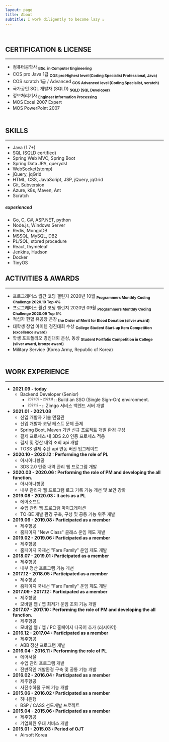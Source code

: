 ```yaml
---
layout: page
title: About
subtitle: I work diligently to become lazy ☕
---
```


<!-- <span style="float: right; "><a href="{{ '/assets/resume.pdf' | prepend: site.baseurl }}"><strong>> Download as PDF</strong></a> </span> -->
<br>
  
  
  
## **CERTIFICATION & LICENSE**
---

* 컴퓨터공학사 **<sub>BSc. in Computer Engineering</sub>**
* COS pro Java 1급 **<sub>COS pro Highest level (Coding Specialist Professional, Java)</sub>**
* COS scratch 1급 / Advanced **<sub>COS Advanced level (Coding Specialist, scratch)</sub>**
* 국가공인 SQL 개발자 (SQLD) **<sub>SQLD (SQL Developer)</sub>**
* 정보처리기사 **<sub>Engineer Information Processing</sub>**
* MOS Excel 2007 Expert
* MOS PowerPoint 2007
　  
　  
  
## **SKILLS**
---

* Java (1.7+)
* SQL (SQLD certified)
* Spring Web MVC, Spring Boot
* Spring Data JPA, querydsl
* WebSocket(stomp)
* jQuery, jqGrid
* HTML, CSS, JavaScript, JSP, jQuery, jqGrid
* Git, Subversion
* Azure, k8s, Maven, Ant
* Scratch
  
##### ***experienced***
* Go, C, C#, ASP.NET, python
* Node.js, Windows Server
* Redis, MongoDB
* MSSQL, MySQL, DB2
* PL/SQL, stored procedure
* React, thymeleaf
* Jenkins, Hudson
* Docker
* TinyOS
  

## **ACTIVITIES & AWARDS**
---

* 프로그래머스 월간 코딩 챌린지 2020년 10월 **<sub>Programmers Monthly Coding Challenge 2020.10 Top 4%</sub>**
* 프로그래머스 월간 코딩 챌린지 2020년 09월 **<sub>Programmers Monthly Coding Challenge 2020.09 Top 5%</sub>**
* 적십자 헌혈 유공장 은장 **<sub>the Order of Merit for Blood Donation (silver award)</sub>**
* 대학생 창업 아이템 경진대회 수상 **<sub>College Student Start-up Item Competition (excellence award)</sub>**
* 학생 포트폴리오 경진대회 은상, 동상 **<sub>Student Portfolio Competition in College (silver award, bronze award)</sub>**
* Military Service (Korea Army, Republic of Korea)
　  
　  

  
## **WORK EXPERIENCE**
---

* **2021.09 - today**
  * Backend Developer (Senior)
    * <sup><sub>2021.09 ~ 2021.11</sub></sup> :: Build an SSO (Single Sign-On) environment.
    * <sup><sub>2021.12 ~ </sub></sup> :: Zimgo 서비스 백엔드 서버 개발
* **2021.01 - 2021.08**
  * 신입 개발자 기술 면접관
  * 신입 개발자 코딩 테스트 문제 출제
  * Spring Boot, Maven 기반 신규 프로젝트 개발 환경 구성
  * 결제 프로세스 내 3DS 2.0 인증 프로세스 적용
  * 결제 및 정산 내역 조회 api 개발
  * TOSS 결제 수단 api 연동 버전 업그레이드
* **2020.10 - 2020.12 : Performing the role of PL**
  * 아시아나항공
  * 3DS 2.0 인증 내역 관리 웹 프로그램 개발
* **2020.03 - 2020.06 : Performing the role of PM and developing the all function.**
  * 아시아나항공
  * 내부 관리자 웹 프로그램 로그 기록 기능 개선 및 보안 강화
* **2019.08 - 2020.03 : It acts as a PL**
  * 에어소프트
  * 수입 관리 웹 프로그램 마이그레이션
  * TO-BE 개발 환경 구축, 구성 및 공통 기능 위주 개발
* **2019.06 - 2019.08 : Participated as a member**
  * 제주항공
  * 홈페이지 "New Class" 클래스 운임 제도 개발
* **2019.02 - 2019.06 : Participated as a member**
  * 제주항공
  * 홈페이지 국제선 "Fare Family" 운임 제도 개발
* **2018.07 - 2019.01 : Participated as a member**
  * 제주항공
  * 내부 정산 프로그램 기능 개선
* **2017.12 - 2018.05 : Participated as a member**
  * 제주항공
  * 홈페이지 국내선 "Fare Family" 운임 제도 개발
* **2017.09 - 2017.12 : Participated as a member**
  * 제주항공
  * 모바일 웹 / 앱 최저가 운임 조회 기능 개발
* **2017.07 - 2017.10 : Performing the role of PM and developing the all function.**
  * 제주항공
  * 모바일 웹 / 앱 / PC 홈페이지 다국어 추가 (러시아어)
* **2016.12 - 2017.04 : Participated as a member**
  * 제주항공
  * ABB 정산 프로그램 개발
* **2016.04 - 2016.11 : Performing the role of PL**
  * 에어서울
  * 수입 관리 프로그램 개발
  * 전반적인 개발환경 구축 및 공통 기능 개발
* **2016.02 - 2016.04 : Participated as a member**
  * 제주항공
  * 사전수하물 구매 기능 개발
* **2015.06 - 2016.02 : Participated as a member**
  * 하나은행
  * BSP / CASS 선도개발 프로젝트
* **2015.04 - 2015.06 : Participated as a member**
  * 제주항공
  * 기업회원 우대 서비스 개발
* **2015.01 - 2015.03 : Period of OJT**
  * Airsoft Korea
　  
　  
　  


